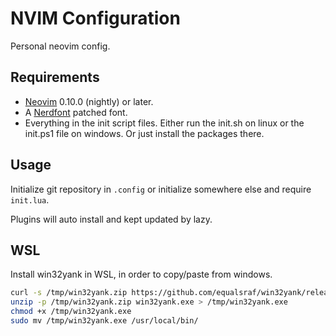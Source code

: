 # NVIM Configuration

Personal neovim config.

## Requirements

- [Neovim](https://github.com/neovim/neovim) 0.10.0 (nightly) or later.
- A [Nerdfont](https://www.nerdfonts.com/) patched font.
- Everything in the init script files. Either run the init.sh on linux or the
init.ps1 file on windows. Or just install the packages there.

## Usage

Initialize git repository in `.config` or initialize somewhere else and require
`init.lua`.

Plugins will auto install and kept updated by lazy.

## WSL

Install win32yank in WSL, in order to copy/paste from windows.

```bash
curl -s /tmp/win32yank.zip https://github.com/equalsraf/win32yank/releases/download/v0.1.1/win32yank-x64.zip
unzip -p /tmp/win32yank.zip win32yank.exe > /tmp/win32yank.exe
chmod +x /tmp/win32yank.exe
sudo mv /tmp/win32yank.exe /usr/local/bin/
```
